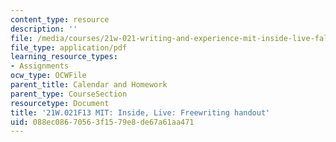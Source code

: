 ```yaml
---
content_type: resource
description: ''
file: /media/courses/21w-021-writing-and-experience-mit-inside-live-fall-2013/088ec08670563f1579e8de67a61aa471_MIT21W_021F13_Freewriting.pdf
file_type: application/pdf
learning_resource_types:
- Assignments
ocw_type: OCWFile
parent_title: Calendar and Homework
parent_type: CourseSection
resourcetype: Document
title: '21W.021F13 MIT: Inside, Live: Freewriting handout'
uid: 088ec086-7056-3f15-79e8-de67a61aa471
---
```

